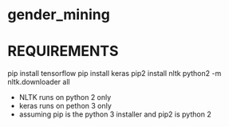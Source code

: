 # gender_mining

# REQUIREMENTS
pip install tensorflow
pip install keras
pip2 install nltk
python2 -m nltk.downloader all

* NLTK runs on python 2 only
* keras runs on pethon 3 only
* assuming pip is the python 3 installer and pip2 is python 2
